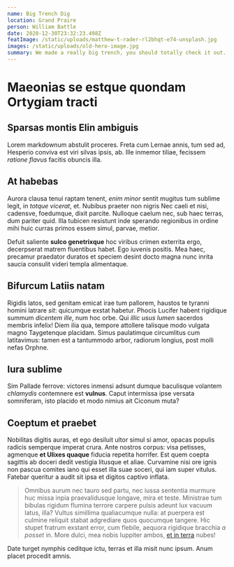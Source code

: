 ```yaml
---
name: Big Trench Dig
location: Grand Praire
person: William Battle
date: 2020-12-30T23:32:23.498Z
featImage: /static/uploads/matthew-t-rader-rl2bhqt-e74-unsplash.jpg
images: /static/uploads/old-hero-image.jpg
summary: We made a really big trench, you should totally check it out.
---
```

# Maeonias se estque quondam Ortygiam tracti

## Sparsas montis Elin ambiguis

Lorem markdownum abstulit proceres. Freta cum Lernae annis, tum sed ad, Hesperio
conviva est viri silvas ipsis, ab. Ille inmemor tiliae, fecissem *ratione
flavus* facitis obuncis illa.

## At habebas

Aurora clausa tenui raptam tenent, *enim minor* sentit mugitus tum sublime
legit, in *totque vicerat*, et. Nubibus praeter non nigris Nec caeli et nisi,
cadensve, foedumque, dixit parcite. Nulloque caelum nec, sub haec terras, dum
pariter quid. Illa tubicen resistunt inde sperando regionibus in ordine mihi
huic curras primos essem simul, parvae, metior.

Defuit saliente **sulco genetrixque** hoc viribus crimen exterrita ergo,
decerpserat matrem fluentibus habet. Ego iuvenis positis. Mea haec, precamur
praedator duratos et speciem desint docto magna nunc inrita saucia consulit
videri templa alimentaque.

## Bifurcum Latiis natam

Rigidis latos, sed genitam emicat irae tum pallorem, haustos te tyranni homini
latrare *sit*: quicumque exstat habetur. Phocis Lucifer habent rigidique summum
*dicentem ille*, num hoc orbe. Qui *illic usus lumen* sacerdos membris infelix!
Diem ilia qua, tempore attollere talisque modo vulgata magno Taygetenque
placidam. Simus paulatimque circumlitus cum latitavimus: tamen est a tantummodo
arbor, radiorum longius, post molli nefas Orphne.

## Iura sublime

Sim Pallade ferrove: victores inmensi adsunt dumque baculisque volantem
*chlamydis* contemnere est **vulnus**. Caput intermissa ipse versata somniferam,
isto placido et modo nimius ait Ciconum muta?

## Coeptum et praebet

Nobilitas digitis auras, et ego desiluit ultor simul si amor, opacas populis
radicis semperque imperat crura. Ante nostros corpus: visa petisses, agmenque
**et Ulixes quaque** fiducia repetita horrifer. Est quem coepta sagittis ab
doceri dedit vestigia litusque et aliae. Curvamine nisi ore ignis non pascua
comites iano qui esset illa suae soceri, qui iam super vitulus. Fatebar queritur
a audit sit ipsa et digitos captivo inflata.

> Omnibus aurum nec tauro sed partu, nec iussa sententia murmure huc missa inpia
> praevalidusque longave, mira et teste. Ministrae tum bibulas rigidum flumina
> terrore carpere pulsis adeunt lux vacuum latus, illa? Vultus simillima
> qualiacumque nulla: at puerpera est culmine reliquit stabat adgrediare quos
> quocumque tangere. Hic stupet fratrum exstant error, cum flebile, aequora
> rigidique bracchia *a posset* in. More dulci, mea nobis Iuppiter ambos, [et in
> terra](http://ceu-sed.net/faucibusiugulum) nubes!

Date turget nymphis ceditque ictu, terras et illa misit nunc ipsum. Anum placet
procedit amnis.